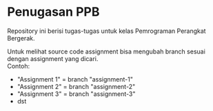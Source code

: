 # Penugasan PPB
Repository ini berisi tugas-tugas untuk kelas Pemrograman Perangkat Bergerak.  

Untuk melihat source code assignment bisa mengubah branch sesuai dengan assignment yang dicari.  
Contoh:
- "Assignment 1" = branch "assignment-1"
- "Assignment 2" = branch "assignment-2"
- "Assignment 3" = branch "assignment-3"
- dst
